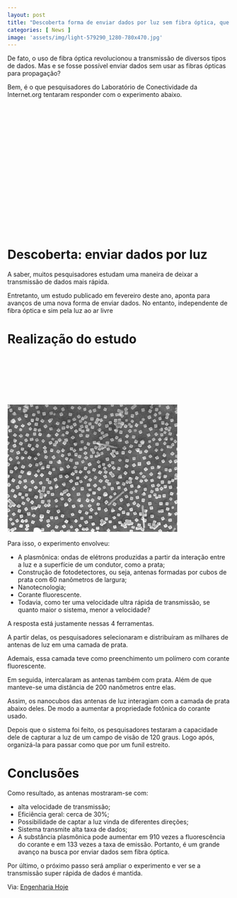 ```yaml
---
layout: post
title: "Descoberta forma de enviar dados por luz sem fibra óptica, que pode revolucionar a ciência"
categories: [ News ]
image: 'assets/img/light-579290_1280-780x470.jpg'
---
```


De fato, o uso de fibra óptica revolucionou a transmissão de diversos tipos de dados. Mas e se fosse possível enviar dados sem usar as fibras ópticas para propagação?

Bem, é o que pesquisadores do Laboratório de Conectividade da Internet.org  tentaram responder com o experimento abaixo.

<!-- QUADRADO -->
<script async src="//pagead2.googlesyndication.com/pagead/js/adsbygoogle.js"></script>
<ins class="adsbygoogle"
style="display:inline-block;width:336px;height:280px"
data-ad-client="ca-pub-2838251107855362"
data-ad-slot="5351066970"></ins>
<script>
(adsbygoogle = window.adsbygoogle || []).push({});
</script>

# Descoberta: enviar dados por luz
A saber, muitos pesquisadores estudam uma maneira de deixar a transmissão de dados mais rápida.

Entretanto, um estudo publicado em fevereiro deste ano, aponta para avanços de uma nova forma de enviar dados. No entanto, independente de fibra óptica e sim pela luz ao ar livre

# Realização do estudo

<!-- MINI ANÚNCIO -->
<script async src="//pagead2.googlesyndication.com/pagead/js/adsbygoogle.js"></script>
<!-- Games Root -->
<ins class="adsbygoogle"
style="display:inline-block;width:730px;height:95px"
data-ad-client="ca-pub-2838251107855362"
data-ad-slot="5351066970"></ins>
<script>
(adsbygoogle = window.adsbygoogle || []).push({});
</script>

![Luz](/assets/img/010150210224-dados-por-luz-ar-1.jpg) 

Para isso, o experimento envolveu:

+ A plasmônica: ondas de elétrons produzidas a partir da interação entre a luz e a superfície de um condutor, como a prata;
+ Construção de fotodetectores, ou seja, antenas formadas por cubos de prata com 60 nanômetros de largura;
+ Nanotecnologia;
+ Corante fluorescente.
+ Todavia, como ter uma velocidade ultra rápida de transmissão, se quanto maior o sistema, menor a velocidade?

A resposta está justamente nessas 4 ferramentas.

<!-- RETANGULO LARGO 2 -->
<script async src="//pagead2.googlesyndication.com/pagead/js/adsbygoogle.js"></script>
<ins class="adsbygoogle"
style="display:block; text-align:center;"
data-ad-layout="in-article"
data-ad-format="fluid"
data-ad-client="ca-pub-2838251107855362"
data-ad-slot="8549252987"></ins>
<script>
(adsbygoogle = window.adsbygoogle || []).push({});
</script>

A partir delas, os pesquisadores selecionaram e distribuíram as milhares de antenas de luz em uma camada de prata. 

Ademais, essa camada teve como preenchimento um polímero com corante fluorescente.

Em seguida, intercalaram as antenas também com prata. Além de que manteve-se uma distância de 200 nanômetros entre elas.

Assim, os nanocubos das antenas de luz interagiam com a camada de prata abaixo deles. De modo a aumentar a propriedade fotônica do corante usado.

Depois que o sistema foi feito, os pesquisadores testaram a capacidade dele de capturar a luz de um campo de visão de 120 graus. Logo após, organizá-la para passar como que por um funil estreito.

# Conclusões
Como resultado, as antenas mostraram-se com:

+ alta velocidade de transmissão;
+ Eficiência geral: cerca de 30%;
+ Possibilidade de captar a luz vinda de diferentes direções;
+ Sistema transmite alta taxa de dados;
+ A substância plasmônica pode aumentar em 910 vezes a fluorescência do corante e em 133 vezes a taxa de emissão.
Portanto, é um grande avanço na busca por enviar dados sem fibra óptica.

Por último, o próximo passo será ampliar o experimento e ver se a transmissão super rápida de dados é mantida.

<!-- RETANGULO LARGO -->
<script async src="https://pagead2.googlesyndication.com/pagead/js/adsbygoogle.js"></script>
<!-- Informat -->
<ins class="adsbygoogle"
style="display:block"
data-ad-client="ca-pub-2838251107855362"
data-ad-slot="2327980059"
data-ad-format="auto"
data-full-width-responsive="true"></ins>
<script>
(adsbygoogle = window.adsbygoogle || []).push({});
</script>

Via: [Engenharia Hoje](https://engenhariahoje.com/tecnologia/descoberta-forma-de-enviar-dados-por-luz-sem-fibra-optica-que-pode-revolucionar-a-ciencia/)
